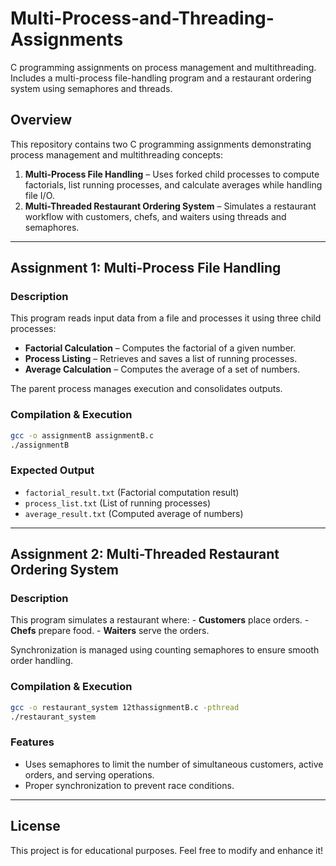 # Multi-Process-and-Threading-Assignments

C programming assignments on process management and multithreading. Includes a multi-process file-handling program and a restaurant ordering system using semaphores and threads.

## Overview

This repository contains two C programming assignments demonstrating process management and multithreading concepts:

1. **Multi-Process File Handling** – Uses forked child processes to compute factorials, list running processes, and calculate averages while handling file I/O.
2. **Multi-Threaded Restaurant Ordering System** – Simulates a restaurant workflow with customers, chefs, and waiters using threads and semaphores.

---

## Assignment 1: Multi-Process File Handling

### Description

This program reads input data from a file and processes it using three child processes:

- **Factorial Calculation** – Computes the factorial of a given number.
- **Process Listing** – Retrieves and saves a list of running processes.
- **Average Calculation** – Computes the average of a set of numbers.

The parent process manages execution and consolidates outputs.

### Compilation & Execution

```sh
gcc -o assignmentB assignmentB.c
./assignmentB
```

### Expected Output

- `factorial_result.txt` (Factorial computation result)
- `process_list.txt` (List of running processes)
- `average_result.txt` (Computed average of numbers)

---

## Assignment 2: Multi-Threaded Restaurant Ordering System

### Description

This program simulates a restaurant where:
    - **Customers** place orders.
    - **Chefs** prepare food.
    - **Waiters** serve the orders.

Synchronization is managed using counting semaphores to ensure smooth order handling.

### Compilation & Execution

```sh
gcc -o restaurant_system 12thassignmentB.c -pthread
./restaurant_system
```

### Features

- Uses semaphores to limit the number of simultaneous customers, active orders, and serving operations.
- Proper synchronization to prevent race conditions.

---

## License

This project is for educational purposes. Feel free to modify and enhance it!
